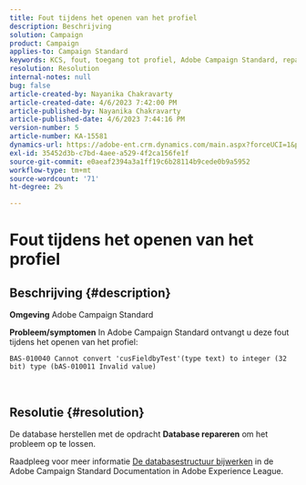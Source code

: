 ```yaml
---
title: Fout tijdens het openen van het profiel
description: Beschrijving
solution: Campaign
product: Campaign
applies-to: Campaign Standard
keywords: KCS, fout, toegang tot profiel, Adobe Campaign Standard, reparatiedatabase
resolution: Resolution
internal-notes: null
bug: false
article-created-by: Nayanika Chakravarty
article-created-date: 4/6/2023 7:42:00 PM
article-published-by: Nayanika Chakravarty
article-published-date: 4/6/2023 7:44:16 PM
version-number: 5
article-number: KA-15581
dynamics-url: https://adobe-ent.crm.dynamics.com/main.aspx?forceUCI=1&pagetype=entityrecord&etn=knowledgearticle&id=b9aab117-b3d4-ed11-a7c7-6045bd006b3d
exl-id: 35452d3b-c7bd-4aee-a529-4f2ca156fe1f
source-git-commit: e0aeaf2394a3a1ff19c6b28114b9cede0b9a5952
workflow-type: tm+mt
source-wordcount: '71'
ht-degree: 2%

---
```


# Fout tijdens het openen van het profiel

## Beschrijving {#description}


<b>Omgeving</b>
Adobe Campaign Standard

<b>Probleem/symptomen</b>
In Adobe Campaign Standard ontvangt u deze fout tijdens het openen van het profiel:


```
BAS-010040 Cannot convert 'cusFieldbyTest'(type text) to integer (32 bit) type (bAS-010011 Invalid value)
```






 



## Resolutie {#resolution}


De database herstellen met de opdracht <b>Database repareren</b> om het probleem op te lossen.

Raadpleeg voor meer informatie [De databasestructuur bijwerken](https://experienceleague.adobe.com/docs/campaign-standard/using/developing/adding-or-extending-a-resource/updating-the-database-structure.html?lang=en) in de Adobe Campaign Standard Documentation in Adobe Experience League.
